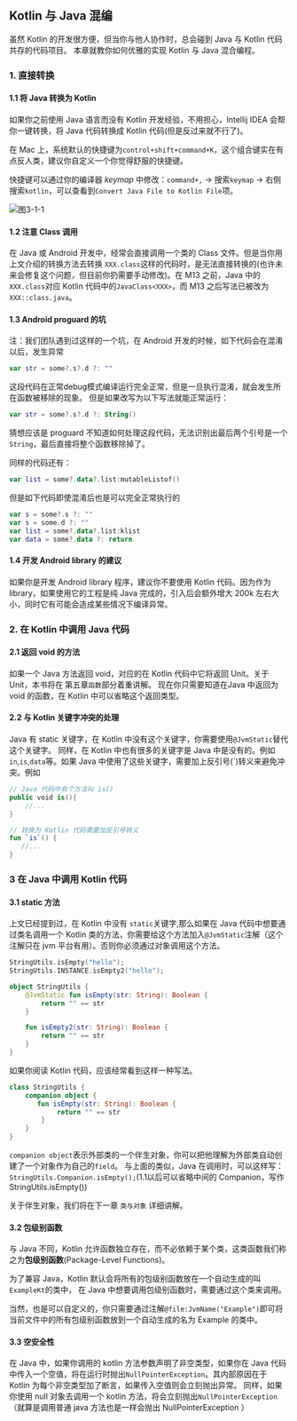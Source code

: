 ## Kotlin 与 Java 混编

虽然 Kotlin 的开发很方便，但当你与他人协作时，总会碰到 Java 与 Kotlin 代码共存的代码项目。
本章就教你如何优雅的实现 Kotlin 与 Java 混合编程。

### 1. 直接转换

#### 1.1 将 Java 转换为 Kotlin

如果你之前使用 Java 语言而没有 Kotlin 开发经验，不用担心，Intellij IDEA 会帮你一键转换，将 Java 代码转换成 Kotlin 代码(但是反过来就不行了)。

在 Mac 上，系统默认的快捷键为`control+shift+command+K`，这个组合键实在有点反人类，建议你自定义一个你觉得舒服的快捷键。

快捷键可以通过你的编译器 *keymap* 中修改：`command+,` -> 搜索`keymap` -> 右侧搜索`kotlin`，可以查看到`Convert Java File to Kotlin File`项。

![图3-1-1](http://cdn.kymjs.com/kotlin/3-1-1.png)

#### 1.2 注意 Class 调用

在 Java 或 Android 开发中，经常会直接调用一个类的 Class 文件。但是当你用上文介绍的转换方法去转换 `XXX.class`这样的代码时，是无法直接转换的(也许未来会修复这个问题，但目前你扔需要手动修改)。在 M13 之前，Java 中的`XXX.class`对应 Kotlin 代码中的`JavaClass<XXX>`，而 M13 之后写法已被改为`XXX::class.java`。

#### 1.3 Android proguard 的坑

注：我们团队遇到过这样的一个坑，在 Android 开发的时候，如下代码会在混淆以后，发生异常

```kotlin
var str = some?.s?.d ?: ""
```

这段代码在正常debug模式编译运行完全正常，但是一旦执行混淆，就会发生所在函数被移除的现象。
但是如果改写为以下写法就能正常运行：

```kotlin
var str = some?.s?.d ?: String()
```

猜想应该是 proguard 不知道如何处理这段代码，无法识别出最后两个引号是一个`String`，最后直接将整个函数移除掉了。

同样的代码还有：

```kotlin
var list = some?.data?.list:mutableListof()
```

但是如下代码即使混淆后也是可以完全正常执行的

```kotlin
var s = some?.s ?: ""  
var s = some.d ?: ""
var list = some?.data?.list:klist  
var data = some?.data ?: return
```

#### 1.4 开发 Android library 的建议

如果你是开发 Android library 程序，建议你不要使用 Kotlin 代码。因为作为 library，如果使用它的工程是纯 Java 完成的，引入后会额外增大 200k 左右大小，同时它有可能会造成某些情况下编译异常。

### 2. 在 Kotlin 中调用 Java 代码

#### 2.1 返回 void 的方法

如果一个 Java 方法返回 void，对应的在 Kotlin 代码中它将返回 Unit。关于 Unit，本书将在 第五章`函数`部分着重讲解。 
现在你只需要知道在Java 中返回为 void 的函数，在 Kotlin 中可以省略这个返回类型。

#### 2.2 与 Kotlin 关键字冲突的处理

Java 有 static 关键字，在 Kotlin 中没有这个关键字，你需要使用`@JvmStatic`替代这个关键字。
同样，在 Kotlin 中也有很多的关键字是 Java 中是没有的。例如 `in`,`is`,`data`等。如果 Java 中使用了这些关键字，需要加上反引号(`)转义来避免冲突。例如

```kotlin
// Java 代码中有个方法叫 is()
public void is(){
	//...
}

// 转换为 Kotlin 代码需要加反引号转义
fun `is`() {
   //...
}
```

### 3 在 Java 中调用 Kotlin 代码

#### 3.1 static 方法

上文已经提到过，在 Kotlin 中没有 `static`关键字,那么如果在 Java 代码中想要通过类名调用一个 Kotlin 类的方法，你需要给这个方法加入`@JvmStatic`注解（这个注解只在 jvm 平台有用）。否则你必须通过对象调用这个方法。

```kotlin
StringUtils.isEmpty("hello");  
StringUtils.INSTANCE.isEmpty2("hello");

object StringUtils {
    @JvmStatic fun isEmpty(str: String): Boolean {
        return "" == str
    }

    fun isEmpty2(str: String): Boolean {
        return "" == str
    }
}
```

如果你阅读 Kotlin 代码，应该经常看到这样一种写法。

```kotlin
class StringUtils {
    companion object {
       fun isEmpty(str: String): Boolean {
	        return "" == str
	    }
    }
}
```

`companion object`表示外部类的一个伴生对象，你可以把他理解为外部类自动创建了一个对象作为自己的`field`。
与上面的类似，Java 在调用时，可以这样写：`StringUtils.Companion.isEmpty();`(1.1以后可以省略中间的 Companion，写作 StringUtils.isEmpty())

关于伴生对象，我们将在下一章 `类与对象` 详细讲解。

#### 3.2 包级别函数

与 Java 不同，Kotlin 允许函数独立存在，而不必依赖于某个类，这类函数我们称之为**包级别函数**(Package-Level Functions)。

为了兼容 Java，Kotlin 默认会将所有的包级别函数放在一个自动生成的叫`ExampleKt`的类中， 在 Java 中想要调用包级别函数时，需要通过这个类来调用。 

当然，也是可以自定义的，你只需要通过注解`@file:JvmName("Example")`即可将当前文件中的所有包级别函数放到一个自动生成的名为 Example 的类中。

#### 3.3 空安全性

在 Java 中，如果你调用的 kotlin 方法参数声明了非空类型，如果你在 Java 代码中传入一个空值，将在运行时抛出`NullPointerException`。其内部原因在于 Kotlin 为每个非空类型加了断言，如果传入空值则会立刻抛出异常。 
同样，如果你使用 null 对象去调用一个 kotlin 方法，将会立刻抛出`NullPointerException`（就算是调用普通 java 方法也是一样会抛出 NullPointerException ）